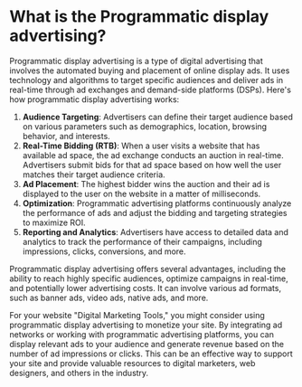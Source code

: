 # What is the Programmatic display advertising?

Programmatic display advertising is a type of digital advertising that involves the automated buying and placement of online display ads. It uses technology and algorithms to target specific audiences and deliver ads in real-time through ad exchanges and demand-side platforms (DSPs). Here's how programmatic display advertising works:

1. **Audience Targeting**: Advertisers can define their target audience based on various parameters such as demographics, location, browsing behavior, and interests.
2. **Real-Time Bidding (RTB)**: When a user visits a website that has available ad space, the ad exchange conducts an auction in real-time. Advertisers submit bids for that ad space based on how well the user matches their target audience criteria.
3. **Ad Placement**: The highest bidder wins the auction and their ad is displayed to the user on the website in a matter of milliseconds.
4. **Optimization**: Programmatic advertising platforms continuously analyze the performance of ads and adjust the bidding and targeting strategies to maximize ROI.
5. **Reporting and Analytics**: Advertisers have access to detailed data and analytics to track the performance of their campaigns, including impressions, clicks, conversions, and more.

Programmatic display advertising offers several advantages, including the ability to reach highly specific audiences, optimize campaigns in real-time, and potentially lower advertising costs. It can involve various ad formats, such as banner ads, video ads, native ads, and more.

For your website "Digital Marketing Tools," you might consider using programmatic display advertising to monetize your site. By integrating ad networks or working with programmatic advertising platforms, you can display relevant ads to your audience and generate revenue based on the number of ad impressions or clicks. This can be an effective way to support your site and provide valuable resources to digital marketers, web designers, and others in the industry.